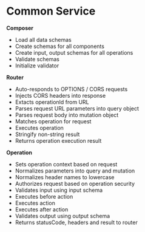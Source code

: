 # Common Service

**Composer**
 - Load all data schemas
 - Create schemas for all components
 - Create input, output schemas for all operations
 - Validate schemas
 - Initialize validator

**Router**
 - Auto-responds to OPTIONS / CORS requests
 - Injects CORS headers into response
 - Extacts operationId from URL
 - Parses request URL parameters into query object
 - Parses request body into mutation object
 - Matches operation for request
 - Executes operation
 - Stringify non-string result
 - Returns operation execution result

**Operation**
 - Sets operation context based on request
 - Normalizes parameters into query and mutation
 - Normalizes header names to lowercase
 - Authorizes request based on operation security
 - Validates input using input schema
 - Executes before action
 - Executes action
 - Executes after action
 - Validates output using output schema
 - Returns statusCode, headers and result to router
